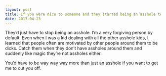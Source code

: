 ```yaml
---
layout: post
title: If you were nice to someone and they started being an asshole to you, what would you need to hear to ever want to talk to that person again?
date: 2017-04-23
---
```


<p>They’d just have to stop being an asshole. I’m a very forgiving person by default. Even when I was a kid dealing with all the other asshole kids, I learned that people often are motivated by other people around them to be dicks. Catch them when they don’t have assholes around them and suddenly like magic they’re not assholes either.</p><p>You’d have to be way way way more than just an asshole if you want to get me to cut you off.</p>
